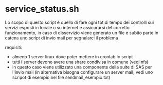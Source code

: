 # service_status.sh

Lo scopo di questo script è quello di fare ogni tot di tempo dei controlli sui servizi esposti in locale o su internet e assicurarsi del corretto funzionamento, in caso di disservizio viene generato un file e subito parte in catena uno script di invio mail per segnalarci il problema

requisiti:

- almeno 1 server linux dove poter mettere in crontab lo script
- tutti i server devono avere una share condivisa in comune (vedi nfs)
- in questo caso viene utilizzato una componente della suite di SAS per l'invio mail (in alternativa bisogna configurare un server mail, vedi uno scripot di esempio nel file sendmail_esempio.txt)
